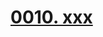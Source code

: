 # [0010. xxx](https://github.com/Tdahuyou/TNotes.egg/tree/main/notes/0010.%20xxx)

<!-- region:toc -->

<!-- endregion:toc -->

##

